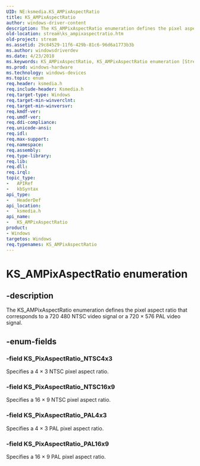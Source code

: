 ```yaml
---
UID: NE:ksmedia.KS_AMPixAspectRatio
title: KS_AMPixAspectRatio
author: windows-driver-content
description: The KS_AMPixAspectRatio enumeration defines the pixel aspect ratio that corresponds to a 720 480 NTSC video signal or a 720 × 576 PAL video signal.
old-location: stream\ks_ampixaspectratio.htm
old-project: stream
ms.assetid: 29c84529-11f6-429b-81c6-96d6a1773b3b
ms.author: windowsdriverdev
ms.date: 4/23/2018
ms.keywords: KS_AMPixAspectRatio, KS_AMPixAspectRatio enumeration [Streaming Media Devices], KS_PixAspectRatio_NTSC16x9, KS_PixAspectRatio_NTSC4x3, KS_PixAspectRatio_PAL16x9, KS_PixAspectRatio_PAL4x3, ksmedia/KS_AMPixAspectRatio, ksmedia/KS_PixAspectRatio_NTSC16x9, ksmedia/KS_PixAspectRatio_NTSC4x3, ksmedia/KS_PixAspectRatio_PAL16x9, ksmedia/KS_PixAspectRatio_PAL4x3, stream.ks_ampixaspectratio, vidcapstruct_d891dbda-a467-4e13-bad6-fef794146717.xml
ms.prod: windows-hardware
ms.technology: windows-devices
ms.topic: enum
req.header: ksmedia.h
req.include-header: Ksmedia.h
req.target-type: Windows
req.target-min-winverclnt: 
req.target-min-winversvr: 
req.kmdf-ver: 
req.umdf-ver: 
req.ddi-compliance: 
req.unicode-ansi: 
req.idl: 
req.max-support: 
req.namespace: 
req.assembly: 
req.type-library: 
req.lib: 
req.dll: 
req.irql: 
topic_type:
-	APIRef
-	kbSyntax
api_type:
-	HeaderDef
api_location:
-	ksmedia.h
api_name:
-	KS_AMPixAspectRatio
product:
- Windows
targetos: Windows
req.typenames: KS_AMPixAspectRatio
---
```


# KS_AMPixAspectRatio enumeration


## -description


The KS_AMPixAspectRatio enumeration defines the pixel aspect ratio that corresponds to a 720  480 NTSC video signal or a 720 × 576 PAL video signal.


## -enum-fields




### -field KS_PixAspectRatio_NTSC4x3

Specifies a 4 × 3 NTSC pixel aspect ratio.


### -field KS_PixAspectRatio_NTSC16x9

Specifies a 16 × 9 NTSC pixel aspect ratio.


### -field KS_PixAspectRatio_PAL4x3

Specifies a 4 × 3 PAL pixel aspect ratio.


### -field KS_PixAspectRatio_PAL16x9

Specifies a 16 × 9 PAL pixel aspect ratio.

